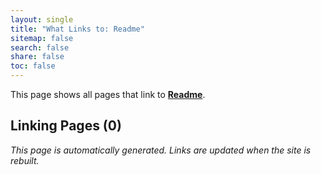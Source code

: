 ```yaml
---
layout: single
title: "What Links to: Readme"
sitemap: false
search: false
share: false
toc: false
---
```


This page shows all pages that link to **[Readme](/vendor/bundle/ruby/3.1.0/gems/execjs-2.10.0/README/)**.

## Linking Pages (0)


*This page is automatically generated. Links are updated when the site is rebuilt.*
